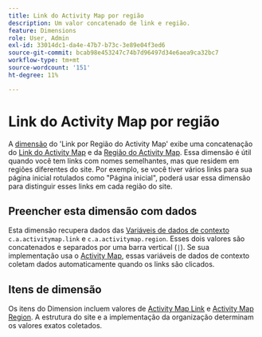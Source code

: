 ```yaml
---
title: Link do Activity Map por região
description: Um valor concatenado de link e região.
feature: Dimensions
role: User, Admin
exl-id: 33014dc1-da4e-47b7-b73c-3e89e04f3ed6
source-git-commit: bcab98e453247c74b7d96497d34e6aea9ca32bc7
workflow-type: tm+mt
source-wordcount: '151'
ht-degree: 11%

---
```


# Link do Activity Map por região

A [dimensão](overview.md) do &#39;Link por Região do Activity Map&#39; exibe uma concatenação do [Link do Activity Map](activity-map-link.md) e da [Região do Activity Map](activity-map-link-by-region.md). Essa dimensão é útil quando você tem links com nomes semelhantes, mas que residem em regiões diferentes do site. Por exemplo, se você tiver vários links para sua página inicial rotulados como &quot;Página inicial&quot;, poderá usar essa dimensão para distinguir esses links em cada região do site.

## Preencher esta dimensão com dados

Esta dimensão recupera dados das [Variáveis de dados de contexto](/help/implement/vars/page-vars/contextdata.md) `c.a.activitymap.link` e `c.a.activitymap.region`. Esses dois valores são concatenados e separados por uma barra vertical (`|`). Se sua implementação usa o [Activity Map](/help/analyze/activity-map/overview.md), essas variáveis de dados de contexto coletam dados automaticamente quando os links são clicados.

## Itens de dimensão

Os itens do Dimension incluem valores de [Activity Map Link](activity-map-link.md) e [Activity Map Region](activity-map-link-by-region.md). A estrutura do site e a implementação da organização determinam os valores exatos coletados.
